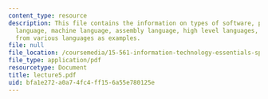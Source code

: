 ```yaml
---
content_type: resource
description: This file contains the information on types of software, programming
  language, machine language, assembly language, high level languages, and code snippets
  from various languages as examples.
file: null
file_location: /coursemedia/15-561-information-technology-essentials-spring-2005/bfa1e272a0a74fc4ff156a55e780125e_lecture5.pdf
file_type: application/pdf
resourcetype: Document
title: lecture5.pdf
uid: bfa1e272-a0a7-4fc4-ff15-6a55e780125e
---
```


